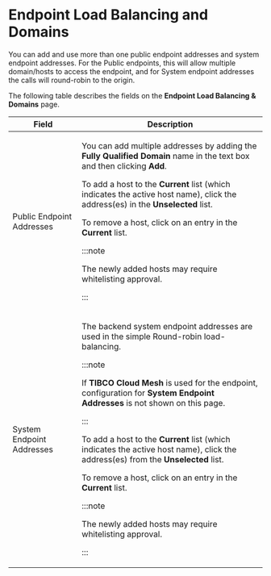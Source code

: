 ﻿---
sidebar_position: 11
---

# Endpoint Load Balancing and Domains

<head>
  <meta name="guidename" content="API Management"/>
  <meta name="context" content="GUID-edbdf490-b3f9-4bac-9119-89dffd4efb77"/>
</head>

You can add and use more than one public endpoint addresses and system endpoint addresses. For the Public endpoints, this will allow multiple domain/hosts to access the endpoint, and for System endpoint addresses the calls will round-robin to the origin. 

The following table describes the fields on the **Endpoint Load Balancing & Domains** page. 

|**Field** |**Description** |
| ---- | ----- |
|Public Endpoint Addresses|<p>You can add multiple addresses by adding the **Fully Qualified Domain** name in the text box and then clicking **Add**. </p><p>To add a host to the **Current** list (which indicates the active host name), click the address(es) in the **Unselected** list. </p><p>To remove a host, click on an entry in the **Current** list. </p><p>:::note</p><p>The newly added hosts may require whitelisting approval.</p><p>::: </p>|
|System Endpoint Addresses|<p>The backend system endpoint addresses are used in the simple Round-robin load-balancing. </p><p>:::note</p><p>If **TIBCO Cloud Mesh** is used for the endpoint, configuration for **System Endpoint Addresses** is not shown on this page.</p><p>::: </p><p>To add a host to the **Current** list (which indicates the active host name), click the address(es) from the **Unselected** list. </p><p>To remove a host, click on an entry in the **Current** list. </p><p>:::note</p><p>The newly added hosts may require whitelisting approval.</p><p>::: </p>|

